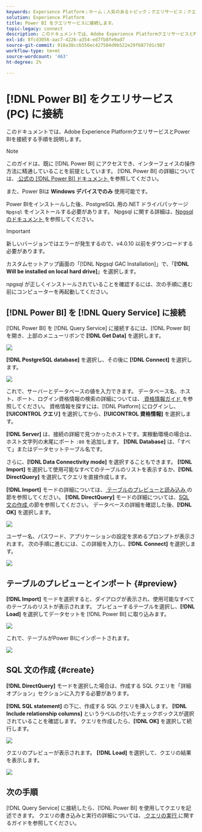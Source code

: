 ```yaml
---
keywords: Experience Platform；ホーム；人気のあるトピック；クエリサービス；クエリサービス；クエリサービス；Power BI;power bi；クエリサービスへの接続；
solution: Experience Platform
title: Power BI をクエリサービスに接続します。
topic-legacy: connect
description: このドキュメントでは、Adobe Experience PlatformクエリサービスとPower BIを接続する手順について説明します。
exl-id: 8fcd3056-aac7-4226-a354-ed7fb8fe9ad7
source-git-commit: 910a38ccb556ec427584d9b522e29f6877d1c987
workflow-type: tm+mt
source-wordcount: '463'
ht-degree: 2%

---
```


# [!DNL Power BI] をクエリサービス (PC) に接続

このドキュメントでは、Adobe Experience PlatformクエリサービスとPower BIを接続する手順を説明します。

>[!NOTE]
>
> このガイドは、既に [!DNL Power BI] にアクセスでき、インターフェイスの操作方法に精通していることを前提としています。 [!DNL Power BI] の詳細については、[ 公式の  [!DNL Power BI]  ドキュメント ](https://docs.microsoft.com/ja-JP/power-bi/) を参照してください。
>
> また、Power BIは **Windows デバイスでのみ** 使用可能です。

Power BIをインストールした後、PostgreSQL 用の.NET ドライバパッケージ `Npgsql` をインストールする必要があります。 Npgsql に関する詳細は、[Npgsql のドキュメント ](https://www.npgsql.org/doc/index.html) を参照してください。

>[!IMPORTANT]
>
>新しいバージョンではエラーが発生するので、v4.0.10 以前をダウンロードする必要があります。

カスタムセットアップ画面の「[!DNL Npgsql GAC Installation]」で、「**[!DNL Will be installed on local hard drive]**」を選択します。

npgsql が正しくインストールされていることを確認するには、次の手順に進む前にコンピューターを再起動してください。

## [!DNL Power BI] を [!DNL Query Service] に接続

[!DNL Power BI] を [!DNL Query Service] に接続するには、[!DNL Power BI] を開き、上部のメニューリボンで **[!DNL Get Data]** を選択します。

![](../images/clients/power-bi/open-power-bi.png)

**[!DNL PostgreSQL database]** を選択し、その後に **[!DNL Connect]** を選択します。

![](../images/clients/power-bi/get-data.png)

これで、サーバーとデータベースの値を入力できます。 データベース名、ホスト、ポート、ログイン資格情報の検索の詳細については、[ 資格情報ガイド ](../ui/credentials.md) を参照してください。 資格情報を探すには、[!DNL Platform] にログインし、**[!UICONTROL クエリ]** を選択してから、**[!UICONTROL 資格情報]** を選択します。

**[!DNL Server]** は、接続の詳細で見つかったホストです。実稼動環境の場合は、ホスト文字列の末尾にポート `:80` を追加します。 **[!DNL Database]** は、「すべて」またはデータセットテーブル名です。

さらに、**[!DNL Data Connectivity mode]** を選択することもできます。 **[!DNL Import]** を選択して使用可能なすべてのテーブルのリストを表示するか、**[!DNL DirectQuery]** を選択してクエリを直接作成します。

**[!DNL Import]** モードの詳細については、[ テーブルのプレビューと読み込み ](#preview) の節を参照してください。 **[!DNL DirectQuery]** モードの詳細については、[SQL 文の作成 ](#create) の節を参照してください。 データベースの詳細を確認した後、**[!DNL OK]** を選択します。

![](../images/clients/power-bi/connectivity-mode.png)

ユーザー名、パスワード、アプリケーションの設定を求めるプロンプトが表示されます。 次の手順に進むには、この詳細を入力し、**[!DNL Connect]** を選択します。

![](../images/clients/power-bi/import-mode.png)

## テーブルのプレビューとインポート {#preview}

**[!DNL Import]** モードを選択すると、ダイアログが表示され、使用可能なすべてのテーブルのリストが表示されます。 プレビューするテーブルを選択し、**[!DNL Load]** を選択してデータセットを [!DNL Power BI] に取り込みます。

![](../images/clients/power-bi/preview-table.png)

これで、テーブルがPower BIにインポートされます。

![](../images/clients/power-bi/import-table.png)

## SQL 文の作成 {#create}

**[!DNL DirectQuery]** モードを選択した場合は、作成する SQL クエリを「詳細オプション」セクションに入力する必要があります。

**[!DNL SQL statement]** の下に、作成する SQL クエリを挿入します。 **[!DNL Include relationship columns]** というラベルの付いたチェックボックスが選択されていることを確認します。 クエリを作成したら、**[!DNL OK]** を選択して続行します。

![](../images/clients/power-bi/direct-query-mode.png)

クエリのプレビューが表示されます。 **[!DNL Load]** を選択して、クエリの結果を表示します。

![](../images/clients/power-bi/preview-direct-query.png)

## 次の手順

[!DNL Query Service] に接続したら、[!DNL Power BI] を使用してクエリを記述できます。 クエリの書き込みと実行の詳細については、[ クエリの実行 ](../best-practices/writing-queries.md) に関するガイドを参照してください。
